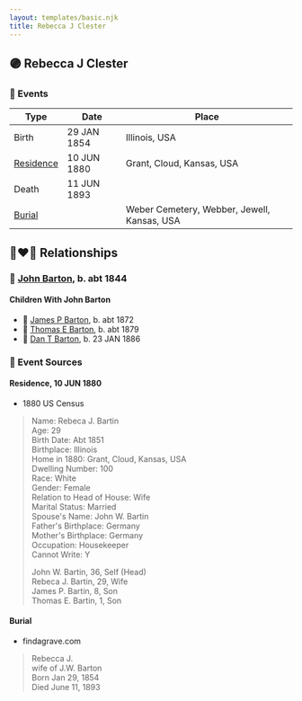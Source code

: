```yaml
---
layout: templates/basic.njk
title: Rebecca J Clester
---
```

## 🟣 Rebecca J Clester

### 📆 Events

Type | Date | Place
------ | ------ | ------
Birth | 29 JAN 1854 | Illinois, USA
[Residence](#event-abe31718-cb51-42fa-9aae-e1702e8717b5) | 10 JUN 1880 | Grant, Cloud, Kansas, USA
Death | 11 JUN 1893 |
[Burial](#event-4a727f30-9717-4100-a63e-dd6252194041) |  | Weber Cemetery, Webber, Jewell, Kansas, USA

## 👩‍❤️‍👨 Relationships

### 🔵 [John Barton](/people/5/56328061), b. abt 1844

#### Children With John Barton
* 🔵 [James P Barton](/people/6/63115555), b. abt 1872
* 🔵 [Thomas E Barton](/people/1/19666544), b. abt 1879
* 🔵 [Dan T Barton](/people/9/95106328), b. 23 JAN 1886
### 📰 Event Sources

#### <a id="event-abe31718-cb51-42fa-9aae-e1702e8717b5"></a> Residence, 10 JUN 1880
* 1880 US Census
>   
  > Name: Rebeca J. Bartin  
  > Age: 29  
  > Birth Date: Abt 1851  
  > Birthplace: Illinois  
  > Home in 1880: Grant, Cloud, Kansas, USA  
  > Dwelling Number: 100  
  > Race: White  
  > Gender: Female  
  > Relation to Head of House: Wife  
  > Marital Status: Married  
  > Spouse's Name: John W. Bartin  
  > Father's Birthplace: Germany  
  > Mother's Birthplace: Germany  
  > Occupation: Housekeeper  
  > Cannot Write: Y  
  >   
  > John W. Bartin, 36, Self (Head)  
  > Rebeca J. Bartin, 29, Wife  
  > James P. Bartin, 8, Son  
  > Thomas E. Bartin, 1, Son  
  >

#### <a id="event-4a727f30-9717-4100-a63e-dd6252194041"></a> Burial
* findagrave.com
>   
  > Rebecca J.  
  > wife of J.W. Barton  
  > Born Jan 29, 1854  
  > Died June 11, 1893
